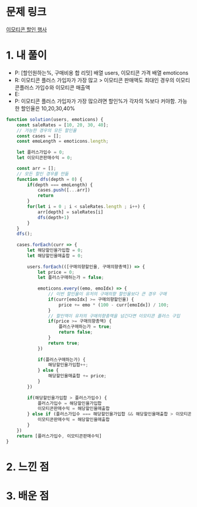 # 문제 링크

[이모티콘 할인 행사](https://school.programmers.co.kr/learn/courses/30/lessons/150368) 

# 1. 내 풀이

- P: [할인원하는%, 구매비용 합 리밋] 배열 users, 이모티콘 가격 배열 emoticons
- R: 이모티콘 플러스 가입자가 가장 많고 > 이모티콘 판매액도 최대인 경우의 이모티콘플러스 가입수와 이모티콘 매출액
- E:
- P: 이모티콘 플러스 가입자가 가장 많으려면 할인%가 각자의 %보다 커야함. 가능한 할인율은 10,20,30,40%

```js
function solution(users, emoticons) {
    const saleRates = [10, 20, 30, 40];
    // 가능한 경우의 모든 할인율
    const cases = [];
    const emoLength = emoticons.length;
    
    let 플러스가입수 = 0;
    let 이모티콘판매수익 = 0;

    const arr = [];
    // 모든 할인 경우를 만듦
    function dfs(depth = 0) {
        if(depth === emoLength) {
            cases.push([...arr])
            return
        }
        for(let i = 0 ; i < saleRates.length ; i++) {
            arr[depth] = saleRates[i]
            dfs(depth+1)
        }
    }
    dfs();
    
    cases.forEach(curr => {
        let 해당할인율가입합 = 0;
        let 해당할인율매출합 = 0;
        
        users.forEach(([구매의향할인율, 구매의향총액]) => {
            let price = 0;
            let 플러스구매하는가 = false;
            
            emoticons.every((emo, emoIdx) => {
                // 이번 할인율이 유저의 구매의향 할인율보다 큰 경우 구매
                if(curr[emoIdx] >= 구매의향할인율) {
                    price += emo * (100 - curr[emoIdx]) / 100; 
                }
                // 할인액이 유저의 구매의향총액을 넘긴다면 이모티콘 플러스 구입
                if(price >= 구매의향총액) {
                    플러스구매하는가 = true;
                    return false;
                }
                return true;
            })
            
            if(플러스구매하는가) {
                해당할인율가입합++;
            } else {
                해당할인율매출합 += price;
            }
        })
        
        if(해당할인율가입합 > 플러스가입수) {
            플러스가입수 = 해당할인율가입합
            이모티콘판매수익 = 해당할인율매출합
        } else if (플러스가입수 === 해당할인율가입합 && 해당할인율매출합 > 이모티콘판매수익) {
            이모티콘판매수익 = 해당할인율매출합
        }
    })
    return [플러스가입수, 이모티콘판매수익]
}
```

# 2. 느낀 점

# 3. 배운 점
